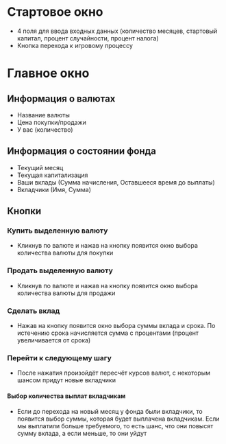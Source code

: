 # Стартовое окно
+ 4 поля для ввода входных данных (количество месяцев, стартовый капитал, процент случайности, процент налога)
+ Кнопка перехода к игровому процессу
# Главное окно

## Информация о валютах
+ Название валюты
+ Цена покупки/продажи
+ У вас (количество)
## Информация о состоянии фонда
+ Текущий месяц
+ Текущая капитализация
+ Ваши вклады (Сумма начисления, Оставшееся время до выплаты)
+ Вкладчики (Имя, Сумма)
## Кнопки

### Купить выделенную валюту
+ Кликнув по валюте и нажав на кнопку появится окно выбора количества валюты для покупки
### Продать выделенную валюту
+ Кликнув по валюте и нажав на кнопку появится окно выбора количества валюты для продажи
### Сделать вклад
+ Нажав на кнопку появится окно выбора суммы вклада и срока. По истечению срока начисляется сумма с процентами (процент увеличивается от срока)
### Перейти к следующему шагу
+ После нажатия произойдёт пересчёт курсов валют, с некоторым шансом придут новые вкладчики
#### Выбор количества выплат вкладчикам
+ Если до перехода на новый месяц у фонда были вкладчики, то появится выбор суммы, которая будет выплачена вкладчикам. Если мы выплатили больше требуемого, то есть шанс, что они повысят сумму вклада, а если меньше, то они уйдут

